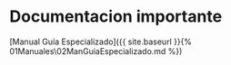# Documentacion importante

[Manual Guía Especializado]({{ site.baseurl }}{% 01Manuales\02ManGuiaEspecializado.md %})